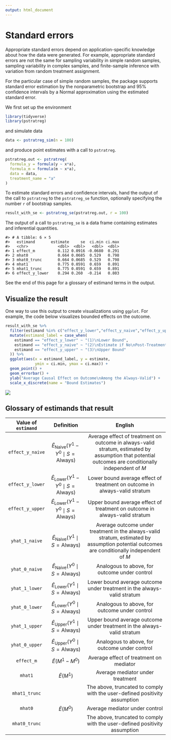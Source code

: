 ```yaml
---
output: html_document
---
```




# Standard errors

Appropriate standard errors depend on application-specific knowledge about how the data were generated. For example, appropriate standard errors are not the same for sampling variability in simple random samples, sampling variability in complex samples, and finite-sample inference with variation from random treatment assignment.

For the particular case of simple random samples, the package supports standard error estimation by the nonparametric bootstrap and 95\% confidence intervals by a Normal approximation using the estimated standard error.

We first set up the environment


```r
library(tidyverse)
library(pstratreg)
```
and simulate data

```r
data <- pstratreg_sim(n = 100)
```
and produce point estimates with a call to `pstratreg`.

```r
pstratreg.out <- pstratreg(
  formula_y = formula(y ~ x*a),
  formula_m = formula(m ~ x*a),
  data = data,
  treatment_name = "a"
)
```

To estimate standard errors and confidence intervals, hand the output of the call to `pstratreg` to the `pstratreg_se` function, optionally specifying the number `r` of bootstrap samples.


```r
result_with_se <- pstratreg_se(pstratreg.out, r = 100)
```

The output of a call to `pstratreg_se` is a data frame containing estimates and inferential quantities.


```
#> # A tibble: 6 × 5
#>   estimand       estimate     se  ci.min ci.max
#>   <chr>             <dbl>  <dbl>   <dbl>  <dbl>
#> 1 effect_m          0.112 0.0916 -0.0680  0.291
#> 2 mhat0             0.664 0.0685  0.529   0.798
#> 3 mhat0_trunc       0.664 0.0685  0.529   0.798
#> 4 mhat1             0.775 0.0591  0.659   0.891
#> 5 mhat1_trunc       0.775 0.0591  0.659   0.891
#> 6 effect_y_lower    0.294 0.260  -0.214   0.803
```

See the end of this page for a glossary of estimand terms in the output.

## Visualize the result

One way to use this output to create visualizations using `ggplot`. For example, the code below visualizes bounded effects on the outcome.


```r
result_with_se %>%
  filter(estimand %in% c("effect_y_lower","effect_y_naive","effect_y_upper")) %>%
  mutate(estimand_label = case_when(
    estimand == "effect_y_lower" ~ "(1)\nLower Bound",
    estimand == "effect_y_naive" ~ "(2)\nEstimate if No\nPost-Treatment\nSelection",
    estimand == "effect_y_upper" ~ "(3)\nUpper Bound"
  )) %>%
  ggplot(aes(x = estimand_label, y = estimate,
             ymin = ci.min, ymax = ci.max)) +
  geom_point() +
  geom_errorbar() +
  ylab("Average Causal Effect on Outcome\nAmong the Always-Valid") +
  scale_x_discrete(name = "Bound Estimates")
```

![](05_se_files/figure-epub3/unnamed-chunk-6-1.png)<!-- -->

## Glossary of estimands that result

| Value of `estimand` | Definition | English |
| :-: | :-: | :-: |
| `effect_y_naive` | $\hat{E}_{\text{Naive}}(Y^1-Y^0\mid S = \text{Always})$ | Average effect of treatment on outcome in always-valid stratum, estimated by assumption that potential outcomes are conditionally independent of $M$ |
| `effect_y_lower` | $\hat{E}_{\text{Lower}}(Y^1-Y^0\mid S = \text{Always})$ | Lower bound average effect of treatment on outcome in always-valid stratum |
| `effect_y_upper` | $\hat{E}_{\text{Lower}}(Y^1-Y^0\mid S = \text{Always})$ | Upper bound average effect of treatment on outcome in always-valid stratum |
| `yhat_1_naive` | $\hat{E}_{\text{Naive}}(Y^1\mid S = \text{Always})$ | Average outcome under treatment in the always-valid stratum, estimated by assumption potential outcomes are conditionally independent of $M$ |
| `yhat_0_naive` | $\hat{E}_{\text{Naive}}(Y^0\mid S = \text{Always})$ | Analogous to above, for outcome under control |
| `yhat_1_lower` | $\hat{E}_{\text{Lower}}(Y^1\mid S = \text{Always})$ | Lower bound average outcome under treatment in the always-valid stratum |
| `yhat_0_lower` | $\hat{E}_{\text{Lower}}(Y^0\mid S = \text{Always})$ | Analogous to above, for outcome under control |
| `yhat_1_upper` | $\hat{E}_{\text{Upper}}(Y^1\mid S = \text{Always})$ | Upper bound average outcome under treatment in the always-valid stratum |
| `yhat_0_upper` | $\hat{E}_{\text{Upper}}(Y^0\mid S = \text{Always})$ | Analogous to above, for outcome under control |
| `effect_m` | $\hat{E}(M^1-M^0)$ | Average effect of treatment on mediator |
| `mhat1` | $\hat{E}(M^1)$ | Average mediator under treatment |
| `mhat1_trunc` |  | The above, truncated to comply with the user-defined positivity assumption |
| `mhat0` | $\hat{E}(M^0)$ | Average mediator under control |
| `mhat0_trunc` |  | The above, truncated to comply with the user-defined positivity assumption |

